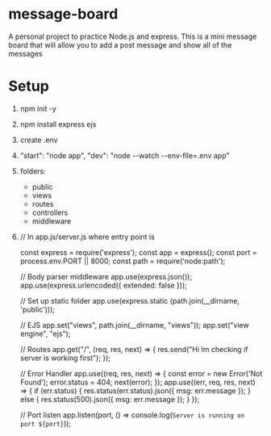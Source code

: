 # message-board
A personal project to practice Node.js and express. This is a mini message board that will allow you to add a post message and show all of the messages

# Setup
1. npm init -y
2. npm install express ejs
3. create .env
4. "start": "node app",
    "dev": "node --watch --env-file=.env app"
5. folders: 
    - public
    - views
    - routes
    - controllers
    - middleware
6. // In app.js/server.js where entry point is

    const express = require('express');
    const app = express();
    const port = process.env.PORT || 8000;
    const path = require('node:path');

    // Body parser middleware
    app.use(express.json());
    app.use(express.urlencoded({ extended: false }));

    // Set up static folder 
    app.use(express.static (path.join(__dirname, 'public')));

    // EJS
    app.set("views", path.join(__dirname, "views"));
    app.set("view engine", "ejs");

    // Routes
    app.get("/", (req, res, next) => {
        res.send("Hi Im checking if server is working first");
    });

    // Error Handler
    app.use((req, res, next) => {
        const error = new Error('Not Found');
        error.status = 404;
        next(error);
    });
    app.use((err, req, res, next) => {
        if (err.status) {
            res.status(err.status).json({ msg: err.message });
        } else {
            res.status(500).json({ msg: err.message });
        }
    });

    // Port listen
    app.listen(port, () => console.log(`Server is running on port ${port}`));